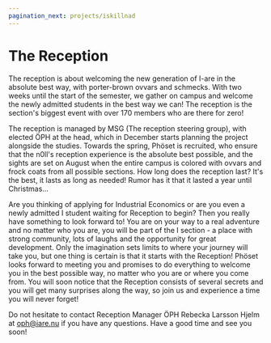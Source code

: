 ```yaml
---
pagination_next: projects/iskillnad
---
```

# The Reception

The reception is about welcoming the new generation of I-are in the absolute best way, with porter-brown ovvars and schmecks. With two weeks until the start of the semester, we gather on campus and welcome the newly admitted students in the best way we can! The reception is the section's biggest event with over 170 members who are there for zero!

The reception is managed by MSG (The reception steering group), with elected ÖPH at the head, which in December starts planning the project alongside the studies. Towards the spring, Phöset is recruited, who ensure that the n0ll's reception experience is the absolute best possible, and the sights are set on August when the entire campus is colored with ovvars and frock coats from all possible sections. How long does the reception last? It's the best, it lasts as long as needed! Rumor has it that it lasted a year until Christmas...

Are you thinking of applying for Industrial Economics or are you even a newly admitted I student waiting for Reception to begin? Then you really have something to look forward to! You are on your way to a real adventure and no matter who you are, you will be part of the I section - a place with strong community, lots of laughs and the opportunity for great development. Only the imagination sets limits to where your journey will take you, but one thing is certain is that it starts with the Reception! Phöset looks forward to meeting you and promises to do everything to welcome you in the best possible way, no matter who you are or where you come from. You will soon notice that the Reception consists of several secrets and you will get many surprises along the way, so join us and experience a time you will never forget!

Do not hesitate to contact Reception Manager ÖPH Rebecka Larsson Hjelm at oph@iare.nu if you have any questions. Have a good time and see you soon!